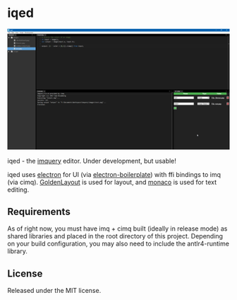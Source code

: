 # iqed

![screenshot](https://raw.githubusercontent.com/redxdev/iqed/master/docs/screenshot.png)

iqed - the [imquery](https://github.com/redxdev/imquery) editor. Under development, but usable!

iqed uses [electron](http://electron.atom.io) for UI (via [electron-boilerplate](https://github.com/szwacz/electron-boilerplate)) with ffi
bindings to imq (via cimq). [GoldenLayout](https://www.golden-layout.com/) is used for layout, and
[monaco](https://github.com/Microsoft/monaco-editor) is used for text editing.

## Requirements

As of right now, you must have imq + cimq built (ideally in release mode) as shared libraries and placed in the root directory of this project.
Depending on your build configuration, you may also need to include the antlr4-runtime library.

## License

Released under the MIT license.